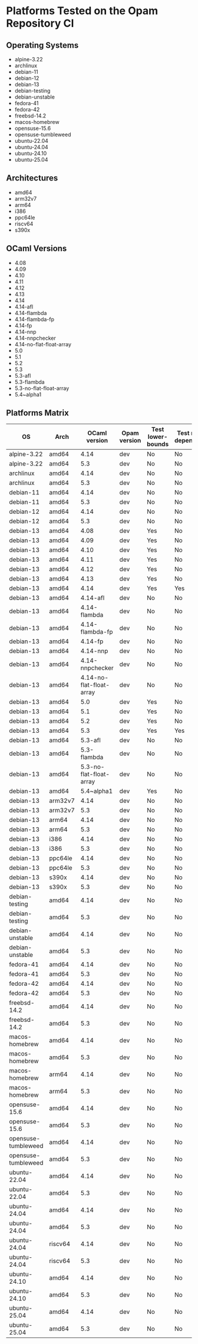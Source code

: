 # Platforms Tested on the Opam Repository CI

## Operating Systems

- alpine-3.22
- archlinux
- debian-11
- debian-12
- debian-13
- debian-testing
- debian-unstable
- fedora-41
- fedora-42
- freebsd-14.2
- macos-homebrew
- opensuse-15.6
- opensuse-tumbleweed
- ubuntu-22.04
- ubuntu-24.04
- ubuntu-24.10
- ubuntu-25.04

## Architectures

- amd64
- arm32v7
- arm64
- i386
- ppc64le
- riscv64
- s390x

## OCaml Versions

- 4.08
- 4.09
- 4.10
- 4.11
- 4.12
- 4.13
- 4.14
- 4.14-afl
- 4.14-flambda
- 4.14-flambda-fp
- 4.14-fp
- 4.14-nnp
- 4.14-nnpchecker
- 4.14-no-flat-float-array
- 5.0
- 5.1
- 5.2
- 5.3
- 5.3-afl
- 5.3-flambda
- 5.3-no-flat-float-array
- 5.4~alpha1

## Platforms Matrix

|  OS | Arch | OCaml version |Opam version | Test lower-bounds | Test reverse dependencies |
| --- | --- | --- | --- | --- | --- |
| alpine-3.22 | amd64 | 4.14 | dev | No | No |
| alpine-3.22 | amd64 | 5.3 | dev | No | No |
| archlinux | amd64 | 4.14 | dev | No | No |
| archlinux | amd64 | 5.3 | dev | No | No |
| debian-11 | amd64 | 4.14 | dev | No | No |
| debian-11 | amd64 | 5.3 | dev | No | No |
| debian-12 | amd64 | 4.14 | dev | No | No |
| debian-12 | amd64 | 5.3 | dev | No | No |
| debian-13 | amd64 | 4.08 | dev | Yes | No |
| debian-13 | amd64 | 4.09 | dev | Yes | No |
| debian-13 | amd64 | 4.10 | dev | Yes | No |
| debian-13 | amd64 | 4.11 | dev | Yes | No |
| debian-13 | amd64 | 4.12 | dev | Yes | No |
| debian-13 | amd64 | 4.13 | dev | Yes | No |
| debian-13 | amd64 | 4.14 | dev | Yes | Yes |
| debian-13 | amd64 | 4.14-afl | dev | No | No |
| debian-13 | amd64 | 4.14-flambda | dev | No | No |
| debian-13 | amd64 | 4.14-flambda-fp | dev | No | No |
| debian-13 | amd64 | 4.14-fp | dev | No | No |
| debian-13 | amd64 | 4.14-nnp | dev | No | No |
| debian-13 | amd64 | 4.14-nnpchecker | dev | No | No |
| debian-13 | amd64 | 4.14-no-flat-float-array | dev | No | No |
| debian-13 | amd64 | 5.0 | dev | Yes | No |
| debian-13 | amd64 | 5.1 | dev | Yes | No |
| debian-13 | amd64 | 5.2 | dev | Yes | No |
| debian-13 | amd64 | 5.3 | dev | Yes | Yes |
| debian-13 | amd64 | 5.3-afl | dev | No | No |
| debian-13 | amd64 | 5.3-flambda | dev | No | No |
| debian-13 | amd64 | 5.3-no-flat-float-array | dev | No | No |
| debian-13 | amd64 | 5.4~alpha1 | dev | Yes | No |
| debian-13 | arm32v7 | 4.14 | dev | No | No |
| debian-13 | arm32v7 | 5.3 | dev | No | No |
| debian-13 | arm64 | 4.14 | dev | No | No |
| debian-13 | arm64 | 5.3 | dev | No | No |
| debian-13 | i386 | 4.14 | dev | No | No |
| debian-13 | i386 | 5.3 | dev | No | No |
| debian-13 | ppc64le | 4.14 | dev | No | No |
| debian-13 | ppc64le | 5.3 | dev | No | No |
| debian-13 | s390x | 4.14 | dev | No | No |
| debian-13 | s390x | 5.3 | dev | No | No |
| debian-testing | amd64 | 4.14 | dev | No | No |
| debian-testing | amd64 | 5.3 | dev | No | No |
| debian-unstable | amd64 | 4.14 | dev | No | No |
| debian-unstable | amd64 | 5.3 | dev | No | No |
| fedora-41 | amd64 | 4.14 | dev | No | No |
| fedora-41 | amd64 | 5.3 | dev | No | No |
| fedora-42 | amd64 | 4.14 | dev | No | No |
| fedora-42 | amd64 | 5.3 | dev | No | No |
| freebsd-14.2 | amd64 | 4.14 | dev | No | No |
| freebsd-14.2 | amd64 | 5.3 | dev | No | No |
| macos-homebrew | amd64 | 4.14 | dev | No | No |
| macos-homebrew | amd64 | 5.3 | dev | No | No |
| macos-homebrew | arm64 | 4.14 | dev | No | No |
| macos-homebrew | arm64 | 5.3 | dev | No | No |
| opensuse-15.6 | amd64 | 4.14 | dev | No | No |
| opensuse-15.6 | amd64 | 5.3 | dev | No | No |
| opensuse-tumbleweed | amd64 | 4.14 | dev | No | No |
| opensuse-tumbleweed | amd64 | 5.3 | dev | No | No |
| ubuntu-22.04 | amd64 | 4.14 | dev | No | No |
| ubuntu-22.04 | amd64 | 5.3 | dev | No | No |
| ubuntu-24.04 | amd64 | 4.14 | dev | No | No |
| ubuntu-24.04 | amd64 | 5.3 | dev | No | No |
| ubuntu-24.04 | riscv64 | 4.14 | dev | No | No |
| ubuntu-24.04 | riscv64 | 5.3 | dev | No | No |
| ubuntu-24.10 | amd64 | 4.14 | dev | No | No |
| ubuntu-24.10 | amd64 | 5.3 | dev | No | No |
| ubuntu-25.04 | amd64 | 4.14 | dev | No | No |
| ubuntu-25.04 | amd64 | 5.3 | dev | No | No |
